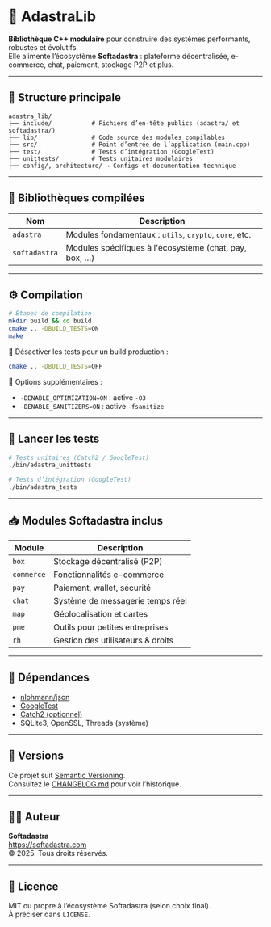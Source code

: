 # 🚀 AdastraLib

**Bibliothèque C++ modulaire** pour construire des systèmes performants, robustes et évolutifs.  
Elle alimente l’écosystème **Softadastra** : plateforme décentralisée, e-commerce, chat, paiement, stockage P2P et plus.

---

## 📂 Structure principale

```
adastra_lib/
├── include/           # Fichiers d’en-tête publics (adastra/ et softadastra/)
├── lib/               # Code source des modules compilables
├── src/               # Point d’entrée de l’application (main.cpp)
├── test/              # Tests d’intégration (GoogleTest)
├── unittests/         # Tests unitaires modulaires
├── config/, architecture/ → Configs et documentation technique
```

---

## 🔧 Bibliothèques compilées

| Nom           | Description                                            |
| ------------- | ------------------------------------------------------ |
| `adastra`     | Modules fondamentaux : `utils`, `crypto`, `core`, etc. |
| `softadastra` | Modules spécifiques à l'écosystème (chat, pay, box, …) |

---

## ⚙️ Compilation

```bash
# Étapes de compilation
mkdir build && cd build
cmake .. -DBUILD_TESTS=ON
make
```

🔹 Désactiver les tests pour un build production :

```bash
cmake .. -DBUILD_TESTS=OFF
```

🔹 Options supplémentaires :

- `-DENABLE_OPTIMIZATION=ON` : active `-O3`
- `-DENABLE_SANITIZERS=ON` : active `-fsanitize`

---

## 🧪 Lancer les tests

```bash
# Tests unitaires (Catch2 / GoogleTest)
./bin/adastra_unittests

# Tests d’intégration (GoogleTest)
./bin/adastra_tests
```

---

## 📥 Modules Softadastra inclus

| Module     | Description                       |
| ---------- | --------------------------------- |
| `box`      | Stockage décentralisé (P2P)       |
| `commerce` | Fonctionnalités e-commerce        |
| `pay`      | Paiement, wallet, sécurité        |
| `chat`     | Système de messagerie temps réel  |
| `map`      | Géolocalisation et cartes         |
| `pme`      | Outils pour petites entreprises   |
| `rh`       | Gestion des utilisateurs & droits |

---

## 🧱 Dépendances

- [nlohmann/json](https://github.com/nlohmann/json)
- [GoogleTest](https://github.com/google/googletest)
- [Catch2 (optionnel)](https://github.com/catchorg/Catch2)
- SQLite3, OpenSSL, Threads (système)

---

## 🔖 Versions

Ce projet suit [Semantic Versioning](https://semver.org/lang/fr/).  
Consultez le [CHANGELOG.md](./CHANGELOG.md) pour voir l’historique.

---

## 🧑‍💻 Auteur

**Softadastra**  
https://softadastra.com  
© 2025. Tous droits réservés.

---

## 📄 Licence

MIT ou propre à l’écosystème Softadastra (selon choix final).  
À préciser dans `LICENSE`.
